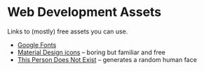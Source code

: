 # Web Development Assets

Links to (mostly) free assets you can use.

- [Google Fonts](https://fonts.google.com/?preview.size=23)
- [Material Design icons](https://fonts.google.com/icons) – boring but familiar and free
- [This Person Does Not Exist](https://thispersondoesnotexist.com) – generates a random human face